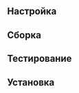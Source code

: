 <pkg :name="'autoconf'" instsize showsbu2></pkg>

## Настройка

<package-script :package="'autoconf'" :type="'configure'"></package-script>
## Сборка

<package-script :package="'autoconf'" :type="'build'"></package-script>
## Тестирование

<package-script :package="'autoconf'" :type="'test'"></package-script>

## Установка

<package-script :package="'autoconf'" :type="'install'"></package-script>

<script>
	new Vue({ el: '#main' })
</script> 
